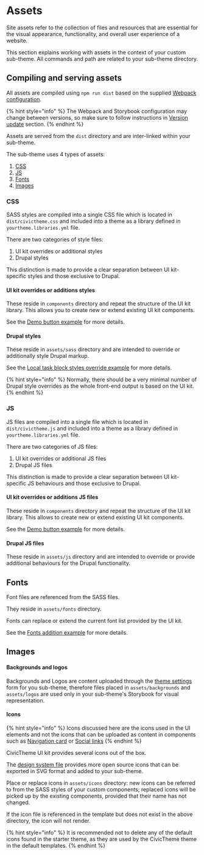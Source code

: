 # Assets

Site assets refer to the collection of files and resources that are essential for the visual appearance, functionality, and overall user experience of a website.

This section explains working with assets in the context of your custom sub-theme. All commands and path are related to your sub-theme directory.

## Compiling and serving assets

All assets are compiled using `npm run dist` based on the supplied [Webpack configuration](https://github.com/civictheme/monorepo-drupal/blob/develop/web/themes/contrib/civictheme/civictheme\_starter\_kit/webpack/webpack.common.js).

{% hint style="info" %}
The Webpack and Storybook configuration may change between versions, so make sure to follow instructions in [Version update](updating-theme.md) section.
{% endhint %}

Assets are served from the `dist` directory and are inter-linked within your sub-theme.

The sub-theme uses 4 types of assets:

1. [CSS](assets.md#css)
2. [JS](assets.md#js)
3. [Fonts](assets.md#fonts)
4. [Images](assets.md#images)

### CSS

SASS styles are compiled into a single CSS file which is located in `dist/civictheme.css` and included into a theme as a library defined in `yourtheme.libraries.yml` file.

There are two categories of style files:

1. UI kit overrides or additional styles
2. Drupal styles

This distinction is made to provide a clear separation between UI kit-specific styles and those exclusive to Drupal.

#### UI kit overrides or additions styles

These reside in `components` directory and repeat the structure of the UI kit library. This allows you to create new or extend existing UI kit components.

See the [Demo button example](https://github.com/civictheme/monorepo-drupal/tree/develop/web/themes/contrib/civictheme/civictheme\_starter\_kit/components/01-atoms/demo-button) for more details.

#### Drupal styles

These reside in `assets/sass` directory and are intended to override or additionally style Drupal markup.

See the [Local task block styles override example](https://github.com/civictheme/monorepo-drupal/blob/develop/web/themes/contrib/civictheme/civictheme\_starter\_kit/assets/sass/block/\_local-tasks.scss) for more details.

{% hint style="info" %}
Normally, there should be a very minimal number of Drupal style overrides as the whole front-end output is based on the UI kit.
{% endhint %}

### JS

JS files are compiled into a single file which is located in `dist/civictheme.js` and included into a theme as a library defined in `yourtheme.libraries.yml` file.

There are two categories of JS files:

1. UI kit overrides or additional JS files
2. Drupal JS files

This distinction is made to provide a clear separation between UI kit-specific JS behaviours and those exclusive to Drupal.

#### UI kit overrides or additions JS files

These reside in `components` directory and repeat the structure of the UI kit library. This allows to create new or extend existing UI kit components.

See the [Demo button example](https://github.com/civictheme/monorepo-drupal/tree/develop/web/themes/contrib/civictheme/civictheme\_starter\_kit/components/01-atoms/demo-button) for more details.

#### Drupal JS files

These reside in `assets/js` directory and are intended to override or provide additional behaviours for the Drupal functionality.

## Fonts

Font files are referenced from the SASS files.

They reside in `assets/fonts` directory.

Fonts can replace or extend the current font list provided by the UI kit.

See the [Fonts addition example](https://github.com/civictheme/monorepo-drupal/blob/develop/web/themes/contrib/civictheme/civictheme\_starter\_kit/components/variables.base.scss#L42) for more details.

## Images

#### Backgrounds and logos

Backgrounds and Logos are content uploaded through the [theme settings ](broken-reference)form for you sub-theme, therefore files placed in `assets/backgrounds` and `assets/logos` are used only in your sub-theme's Storybook for visual representation.

#### Icons

{% hint style="info" %}
Icons discussed here are the icons used in the UI elements and not the icons that can be uploaded as content in components such as [Navigation card](../../content-authoring/components/navigation-card.md) or [Social links](broken-reference/)
{% endhint %}

CivicTheme UI kit provides several icons out of the box.

The [design system file](https://civictheme.io/figma) provides more open source icons that can be exported in SVG format and added to your sub-theme.

Place or replace icons in `assets/icons` directory: new icons can be referred to from the SASS styles of your custom components; replaced icons will be picked up by the existing components, provided that their name has not changed.

If the icon file is referenced in the template but does not exist in the above directory, the icon will not render.

{% hint style="info" %}
It is recommended not to delete any of the default icons found in the starter theme, as they are used by the CivicTheme theme in the default templates.
{% endhint %}
